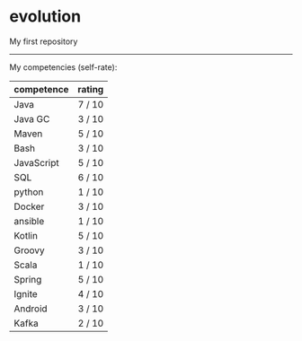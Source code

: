 # evolution
My first repository

---
My competencies (self-rate):

|competence|rating|
|----------|-----:|
|Java| 7 / 10|
|Java GC| 3 / 10| 
|Maven| 5 / 10|
|Bash| 3 / 10|
|JavaScript| 5 / 10|
|SQL| 6 / 10|
|python| 1 / 10|
|Docker| 3 / 10|
|ansible| 1 / 10|
|Kotlin| 5 / 10|
|Groovy| 3 / 10|
|Scala| 1 / 10|
|Spring| 5 / 10|
|Ignite| 4 / 10|
|Android| 3 / 10|
|Kafka| 2 / 10|
